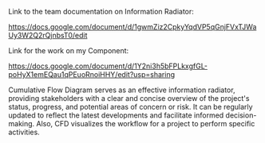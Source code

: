 Link to the team documentation on Information Radiator:

https://docs.google.com/document/d/1gwmZiz2CpkyYqdVP5qGnjFVxTJWaUy3W2Q2rQjnbsT0/edit

Link for the work on my Component:

https://docs.google.com/document/d/1Y2ni3h5bFPLkxgfGL-poHyX1emEQau1qPEuoRnoiHHY/edit?usp=sharing

Cumulative Flow Diagram serves as an effective information radiator, providing stakeholders with a clear and concise overview of the project's status,
progress, and potential areas of concern or risk. It can be regularly updated to reflect the latest developments and facilitate informed decision-making. Also, CFD
visualizes the workflow for a project to perform specific activities.

